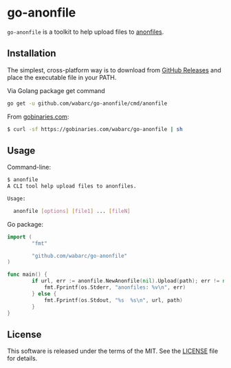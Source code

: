 # go-anonfile

`go-anonfile` is a toolkit to help upload files to [anonfiles](https://anonfiles.com).

## Installation

The simplest, cross-platform way is to download from [GitHub Releases](https://github.com/wabarc/go-anonfile/releases) and place the executable file in your PATH.

Via Golang package get command

```sh
go get -u github.com/wabarc/go-anonfile/cmd/anonfile
```

From [gobinaries.com](https://gobinaries.com):

```sh
$ curl -sf https://gobinaries.com/wabarc/go-anonfile | sh
```

## Usage

Command-line:

```sh
$ anonfile
A CLI tool help upload files to anonfiles.

Usage:

  anonfile [options] [file1] ... [fileN]
```

Go package:
```go
import (
        "fmt"

        "github.com/wabarc/go-anonfile"
)

func main() {
        if url, err := anonfile.NewAnonfile(nil).Upload(path); err != nil {
            fmt.Fprintf(os.Stderr, "anonfiles: %v\n", err)
        } else {
            fmt.Fprintf(os.Stdout, "%s  %s\n", url, path)
        }
}
```

## License

This software is released under the terms of the MIT. See the [LICENSE](https://github.com/wabarc/go-anonfile/blob/main/LICENSE) file for details.
